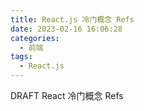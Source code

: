 ```yaml
---
title: React.js 冷门概念 Refs
date: 2023-02-16 16:06:28
categories:
  - 前端
tags:
  - React.js
---
```


DRAFT React 冷门概念 Refs
